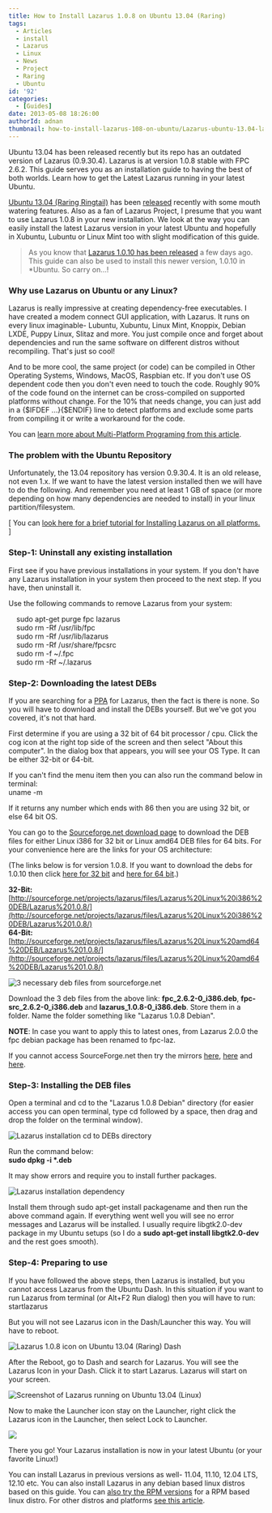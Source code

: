```yaml
---
title: How to Install Lazarus 1.0.8 on Ubuntu 13.04 (Raring)
tags:
  - Articles
  - install
  - Lazarus
  - Linux
  - News
  - Project
  - Raring
  - Ubuntu
id: '92'
categories:
  - [Guides]
date: 2013-05-08 18:26:00
authorId: adnan
thumbnail: how-to-install-lazarus-108-on-ubuntu/Lazarus-ubuntu-13.04-launcher.jpg
---
```


Ubuntu 13.04 has been released recently but its repo has an outdated version of Lazarus (0.9.30.4). Lazarus is at version 1.0.8 stable with FPC 2.6.2. This guide serves you as an installation guide to having the best of both worlds. Learn how to get the Latest Lazarus running in your latest Ubuntu.
<!-- more -->
  
  
[Ubuntu 13.04 (Raring Ringtail)](http://releases.ubuntu.com/13.04/) has been [released](https://wiki.ubuntu.com/RaringRingtail/ReleaseNotes) recently with some mouth watering features. Also as a fan of Lazarus Project, I presume that you want to use Lazarus 1.0.8 in your new installation. We look at the way you can easily install the latest Lazarus version in your latest Ubuntu and hopefully in Xubuntu, Lubuntu or Linux Mint too with slight modification of this guide.  
  

> As you know that [Lazarus 1.0.10 has been released](http://lazplanet.blogspot.com/2013/06/lazarus-1010-with-fpc-262-released.html) a few days ago. This guide can also be used to install this newer version, 1.0.10 in \*Ubuntu. So carry on...!

  

### Why use Lazarus on Ubuntu or any Linux?

Lazarus is really impressive at creating dependency-free executables. I have created a modem connect GUI application, with Lazarus. It runs on every linux imaginable- Lubuntu, Xubuntu, Linux Mint, Knoppix, Debian LXDE, Puppy Linux, Slitaz and more. You just compile once and forget about dependencies and run the same software on different distros without recompiling. That's just so cool!  
  
And to be more cool, the same project (or code) can be compiled in Other Operating Systems, Windows, MacOS, Raspbian etc. If you don't use OS dependent code then you don't even need to touch the code. Roughly 90% of the code found on the internet can be cross-compiled on supported platforms without change. For the 10% that needs change, you can just add in a {$IFDEF ...}{$ENDIF} line to detect platforms and exclude some parts from compiling it or write a workaround for the code.  
  
You can [learn more about Multi-Platform Programing from this article](http://wiki.freepascal.org/Multiplatform_Programming_Guide).  
  

### The problem with the Ubuntu Repository

  
Unfortunately, the 13.04 repository has version 0.9.30.4. It is an old release, not even 1.x. If we want to have the latest version installed then we will have to do the following. And remember you need at least 1 GB of space (or more depending on how many dependencies are needed to install) in your linux partition/filesystem.  
  
\[ You can [look here for a brief tutorial for Installing Lazarus on all platforms.](http://lazplanet.blogspot.com/2013/03/how-to-install-lazarus.html) \]  
  

### Step-1: Uninstall any existing installation

  
First see if you have previous installations in your system. If you don't have any Lazarus installation in your system then proceed to the next step. If you have, then uninstall it.  
  
Use the following commands to remove Lazarus from your system:  

    sudo apt-get purge fpc lazarus  
    sudo rm -Rf /usr/lib/fpc  
    sudo rm -Rf /usr/lib/lazarus  
    sudo rm -Rf /usr/share/fpcsrc  
    sudo rm -f ~/.fpc  
    sudo rm -Rf ~/.lazarus

  

### Step-2: Downloading the latest DEBs

  
If you are searching for a [PPA](http://en.wikipedia.org/wiki/Personal_Package_Archive) for Lazarus, then the fact is there is none. So you will have to download and install the DEBs yourself. But we've got you covered, it's not that hard.  
  
First determine if you are using a 32 bit of 64 bit processor / cpu. Click the cog icon at the right top side of the screen and then select "About this computer". In the dialog box that appears, you will see your OS Type. It can be either 32-bit or 64-bit.  
  
If you can't find the menu item then you can also run the command below in terminal:  
uname -m  
  
If it returns any number which ends with 86 then you are using 32 bit, or else 64 bit OS.  
  
You can go to the [Sourceforge.net download page](http://sourceforge.net/projects/lazarus/files/?source=navbar) to download the DEB files for either Linux i386 for 32 bit or Linux amd64 DEB files for 64 bits. For your convenience here are the links for your OS architecture:  
  
(The links below is for version 1.0.8. If you want to download the debs for 1.0.10 then click [here for 32 bit](http://sourceforge.net/projects/lazarus/files/Lazarus%20Linux%20i386%20DEB/Lazarus%201.0.10/) and [here for 64 bit](http://sourceforge.net/projects/lazarus/files/Lazarus%20Linux%20amd64%20DEB/Lazarus%201.0.10/).)  
  
**32-Bit:** [http://sourceforge.net/projects/lazarus/files/Lazarus%20Linux%20i386%20DEB/Lazarus%201.0.8/](http://sourceforge.net/projects/lazarus/files/Lazarus%20Linux%20i386%20DEB/Lazarus%201.0.8/)  
**64-Bit:** [http://sourceforge.net/projects/lazarus/files/Lazarus%20Linux%20amd64%20DEB/Lazarus%201.0.8/](http://sourceforge.net/projects/lazarus/files/Lazarus%20Linux%20amd64%20DEB/Lazarus%201.0.8/)  
  

![3 necessary deb files from sourceforge.net](how-to-install-lazarus-108-on-ubuntu/Lazarus-deb-files-dl.gif "3 necessary deb files from sourceforge.net")

  
  
Download the 3 deb files from the above link: **fpc\_2.6.2-0\_i386.deb**, **fpc-src\_2.6.2-0\_i386.deb** and **lazarus\_1.0.8-0\_i386.deb**. Store them in a folder. Name the folder something like "Lazarus 1.0.8 Debian".  
  
**NOTE**: In case you want to apply this to latest ones, from Lazarus 2.0.0 the fpc debian package has been renamed to fpc-laz.  
  
If you cannot access SourceForge.net then try the mirrors [here](http://mirrors.iwi.me/lazarus/), [here](ftp://freepascal.dfmk.hu/pub/lazarus/releases/) and [here](http://michael-ep3.physik.uni-halle.de/Lazarus/releases/).  
  

### Step-3: Installing the DEB files

  
Open a terminal and cd to the "Lazarus 1.0.8 Debian" directory (for easier access you can open terminal, type cd followed by a space, then drag and drop the folder on the terminal window).  
  

![Lazarus installation cd to DEBs directory](how-to-install-lazarus-108-on-ubuntu/Lazarus-Install-cd.jpg "Lazarus installation cd to DEBs directory")

  
  
Run the command below:  
**sudo dpkg -i \*.deb**  
  
  
It may show errors and require you to install further packages.  
  

![Lazarus installation dependency](how-to-install-lazarus-108-on-ubuntu/Lazarus-Install-dependency.gif "Lazarus installation dependency")

  
Install them through sudo apt-get install packagename and then run the above command again. If everything went well you will see no error messages and Lazarus will be installed. I usually require libgtk2.0-dev package in my Ubuntu setups (so I do a **sudo apt-get install libgtk2.0-dev** and the rest goes smooth).  
  

### Step-4: Preparing to use

If you have followed the above steps, then Lazarus is installed, but you cannot access Lazarus from the Ubuntu Dash. In this situation if you want to run Lazarus from terminal (or Alt+F2 Run dialog) then you will have to run:  
startlazarus  
  
But you will not see Lazarus icon in the Dash/Launcher this way. You will have to reboot.  
  

![Lazarus 1.0.8 icon on Ubuntu 13.04 (Raring) Dash](how-to-install-lazarus-108-on-ubuntu/Dash.jpg "Lazarus 1.0.8 icon on Ubuntu 13.04 (Raring) Dash")

  
After the Reboot, go to Dash and search for Lazarus. You will see the Lazarus Icon in your Dash. Click it to start Lazarus. Lazarus will start on your screen.  
  

![Screenshot of Lazarus running on Ubuntu 13.04 (Linux)](how-to-install-lazarus-108-on-ubuntu/Lazarus-running-on-Ubuntu-1.gif "Screenshot of Lazarus running on Ubuntu 13.04 (Linux)")

  
  
Now to make the Launcher icon stay on the Launcher, right click the Lazarus icon in the Launcher, then select Lock to Launcher.  
  

![](how-to-install-lazarus-108-on-ubuntu/Lock-to-Launcher.jpg)

  
  
There you go! Your Lazarus installation is now in your latest Ubuntu (or your favorite Linux!)  
  
You can install Lazarus in previous versions as well- 11.04, 11.10, 12.04 LTS, 12.10 etc. You can also install Lazarus in any debian based linux distros based on this guide. You can [also try the RPM versions](http://sourceforge.net/projects/lazarus/files/) for a RPM based linux distro. For other distros and platforms [see this article](http://lazplanet.blogspot.com/2013/03/how-to-install-lazarus.html).